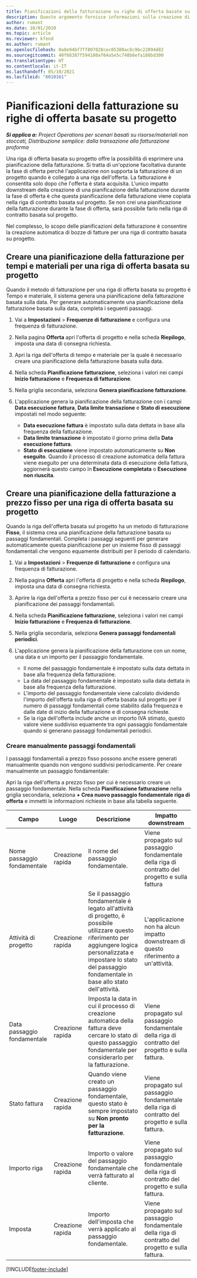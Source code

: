 ```yaml
---
title: Pianificazioni della fatturazione su righe di offerta basate su progetto
description: Questo argomento fornisce informazioni sulla creazione di pianificazioni e passaggi fondamentali di fatturazione per le righe di offerta.
author: rumant
ms.date: 10/01/2020
ms.topic: article
ms.reviewer: kfend
ms.author: rumant
ms.openlocfilehash: 0a8e94bf7ff807028cec05380ac8c9bc22094d82
ms.sourcegitcommit: 40f68387f594180af64a5e5c748b6efa188bd300
ms.translationtype: HT
ms.contentlocale: it-IT
ms.lasthandoff: 05/10/2021
ms.locfileid: "6010161"
---
```

# <a name="invoice-schedules-on-project-based-quote-lines"></a>Pianificazioni della fatturazione su righe di offerta basate su progetto

_**Si applica a:** Project Operations per scenari basati su risorse/materiali non stoccati, Distribuzione semplice: dalla transazione alla fatturazione proforma_

Una riga di offerta basata su progetto offre la possibilità di esprimere una pianificazione della fatturazione. Si tratta di un'opzione facoltativa durante la fase di offerta perché l'applicazione non supporta la fatturazione di un progetto quando è collegato a una riga dell'offerta. La fatturazione è consentita solo dopo che l'offerta è stata acquisita. L'unico impatto downstream della creazione di una pianificazione della fatturazione durante la fase di offerta è che questa pianificazione della fatturazione viene copiata nella riga di contratto basata sul progetto. Se non crei una pianificazione della fatturazione durante la fase di offerta, sarà possibile farlo nella riga di contratto basata sul progetto.

Nel complesso, lo scopo delle pianificazioni della fatturazione è consentire la creazione automatica di bozze di fatture per una riga di contratto basata su progetto. 

## <a name="create-a-time-and-material-invoice-schedule-for-a-project-based-quote-line"></a>Creare una pianificazione della fatturazione per tempi e materiali per una riga di offerta basata su progetto

Quando il metodo di fatturazione per una riga di offerta basata su progetto è Tempo e materiale, il sistema genera una pianificazione della fatturazione basata sulla data. Per generare automaticamente una pianificazione della fatturazione basata sulla data, completa i seguenti passaggi.

1. Vai a **Impostazioni** > **Frequenze di fatturazione** e configura una frequenza di fatturazione.
2. Nella pagina **Offerta** apri l'offerta di progetto e nella scheda **Riepilogo**, imposta una data di consegna richiesta.
3. Apri la riga dell'offerta di tempo e materiale per la quale è necessario creare una pianificazione della fatturazione basata sulla data. 
4. Nella scheda **Pianificazione fatturazione**, seleziona i valori nei campi **Inizio fatturazione** e **Frequenza di fatturazione**. 
5. Nella griglia secondaria, seleziona **Genera pianificazione fatturazione**.
6. L'applicazione genera la pianificazione della fatturazione con i campi **Data esecuzione fattura**, **Data limite transazione** e **Stato di esecuzione** impostati nel modo seguente:

    - **Data esecuzione fattura** è impostato sulla data dettata in base alla frequenza della fatturazione.
    - **Data limite transazione** è impostato il giorno prima della **Data esecuzione fattura**.
    - **Stato di esecuzione** viene impostato automaticamente su **Non eseguito**. Quando il processo di creazione automatica della fattura viene eseguito per una determinata data di esecuzione della fattura, aggiornerà questo campo in **Esecuzione completata** o **Esecuzione non riuscita**.

## <a name="create-a-fixed-price-invoice-schedule-for-a-project-based-quote-line"></a>Creare una pianificazione della fatturazione a prezzo fisso per una riga di offerta basata su progetto

Quando la riga dell'offerta basata sul progetto ha un metodo di fatturazione **Fisso**, il sistema crea una pianificazione della fatturazione basata su passaggi fondamentali. Completa i passaggi seguenti per generare automaticamente questa pianificazione per un insieme fisso di passaggi fondamentali che vengono equamente distribuiti per il periodo di calendario.

1. Vai a **Impostazioni** > **Frequenze di fatturazione** e configura una frequenza di fatturazione.
2. Nella pagina **Offerta** apri l'offerta di progetto e nella scheda **Riepilogo**, imposta una data di consegna richiesta.
3. Aprire la riga dell'offerta a prezzo fisso per cui è necessario creare una pianificazione dei passaggi fondamentali. 
4. Nella scheda **Pianificazione fatturazione**, seleziona i valori nei campi **Inizio fatturazione** e **Frequenza di fatturazione**. 
5. Nella griglia secondaria, seleziona **Genera passaggi fondamentali periodici**.
6. L'applicazione genera la pianificazione della fatturazione con un nome, una data e un importo per il passaggio fondamentale.

    - Il nome del passaggio fondamentale è impostato sulla data dettata in base alla frequenza della fatturazione.
    - La data del passaggio fondamentale è impostato sulla data dettata in base alla frequenza della fatturazione.
    - L'importo del passaggio fondamentale viene calcolato dividendo l'importo dell'offerta sulla riga di offerta basata sul progetto per il numero di passaggi fondamentali come stabilito dalla frequenza e dalle date di inizio della fatturazione e di consegna richieste.
    - Se la riga dell'offerta include anche un importo IVA stimato, questo valore viene suddiviso equamente tra ogni passaggio fondamentale quando si generano passaggi fondamentali periodici.

### <a name="manually-create-milestones"></a>Creare manualmente passaggi fondamentali

I passaggi fondamentali a prezzo fisso possono anche essere generati manualmente quando non vengono suddivisi periodicamente. Per creare manualmente un passaggio fondamentale:

Apri la riga dell'offerta a prezzo fisso per cui è necessario creare un passaggio fondamentale. Nella scheda **Pianificazione fatturazione** nella griglia secondaria, seleziona **+ Crea nuovo passaggio fondamentale riga di offerta** e immetti le informazioni richieste in base alla tabella seguente.

| **Campo** | **Luogo** | **Descrizione** | **Impatto downstream** |
| --- | --- | --- | --- |
| Nome passaggio fondamentale | Creazione rapida | Il nome del passaggio fondamentale. | Viene propagato sul passaggio fondamentale della riga di contratto del progetto e sulla fattura |
| Attività di progetto | Creazione rapida | Se il passaggio fondamentale è legato all'attività di progetto, è possibile utilizzare questo riferimento per aggiungere logica personalizzata e impostare lo stato del passaggio fondamentale in base allo stato dell'attività. | L'applicazione non ha alcun impatto downstream di questo riferimento a un'attività. |
| Data passaggio fondamentale | Creazione rapida | Imposta la data in cui il processo di creazione automatica della fattura deve cercare lo stato di questo passaggio fondamentale per considerarlo per la fatturazione. | Viene propagato sul passaggio fondamentale della riga di contratto del progetto e sulla fattura. |
| Stato fattura | Creazione rapida | Quando viene creato un passaggio fondamentale, questo stato è sempre impostato su **Non pronto per la fatturazione**. | Viene propagato sul passaggio fondamentale della riga di contratto del progetto e sulla fattura. |
| Importo riga | Creazione rapida | Importo o valore del passaggio fondamentale che verrà fatturato al cliente. | Viene propagato sul passaggio fondamentale della riga di contratto del progetto e sulla fattura. |
| Imposta | Creazione rapida | Importo dell'imposta che verrà applicato al passaggio fondamentale. | Viene propagato sul passaggio fondamentale della riga di contratto del progetto e sulla fattura. |


[!INCLUDE[footer-include](../includes/footer-banner.md)]